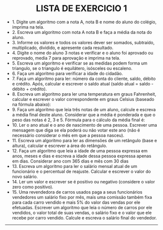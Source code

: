 <h1 align="center">LISTA DE EXERCICIO 1</h1>
<ul><li>1. Digite um algoritmo com a nota A, nota B e nome do aluno do colégio, imprima na tela.</li>
<li>2. Escreva um algoritmo com nota A nota B e faça a média da nota do aluno.</li>
<li>3. Informe os valores e todos os valores dever ser somados, subtraído, multiplicado,
dividido, e apresente cada resultado.</li>
<li>4. Digite o nome do aluno 3 notas e verificar e o aluno foi aprovado ou reprovado, media
7 para aprovação e imprima na tela.</li>
<li>5. Escreva um algoritmo e verificar se as medidas podem forma um triangulo, se o
triangulo é equilátero, isósceles ou escaleno.</li>
<li>6. Faça um algoritmo para verificar a idade do cidadão.</li>
<li>7. Faça um algoritmo para ler: número da conta do cliente, saldo, débito e crédito. Após,
calcular e escrever o saldo atual (saldo atual = saldo - débito + crédito). </li>
<li>8. Escreva um algoritmo para ler uma temperatura em graus Fahrenheit, calcular e
escrever o valor correspondente em graus Celsius (baseado na fórmula abaixo):</li>
<li>9. Faça um algoritmo que leia três notas de um aluno, calcule e escreva a média final
deste aluno. Considerar que a média é ponderada e que o peso das notas é 2, 3 e 5.
Fórmula para o cálculo da média final é:</li>
<li>10. Ler o ano atual e o ano de nascimento de uma pessoa. Escrever uma mensagem que
diga se ela poderá ou não votar este ano (não é necessário considerar o mês em que a
pessoa nasceu).</li>
<li>11.  Escreva um algoritmo para ler as dimensões de um retângulo (base e altura), calcular e
escrever a área do retângulo.</li>
<li>12. Faça um algoritmo que leia a idade de uma pessoa expressa em anos, meses e dias e
escreva a idade dessa pessoa expressa apenas em dias. Considerar ano com 365 dias e
mês com 30 dias</li>
<li>13. Escreva um algoritmo para ler o salário mensal atual de um funcionário e o percentual
de reajuste. Calcular e escrever o valor do novo salário.</li>
<li>14. Ler um valor e escrever se é positivo ou negativo (considere o valor zero como
positivo).</li>
<li>15. Uma revendedora de carros usados paga a seus funcionários vendedores um salário
fixo por mês, mais uma comissão também fixa para cada carro vendido e mais 5% do
valor das vendas por ele efetuadas. Escrever um algoritmo que leia o número de carros
por ele vendidos, o valor total de suas vendas, o salário fixo e o valor que ele recebe
por carro vendido. Calcule e escreva o salário final do vendedor.</li>
</ul>
<hr>
